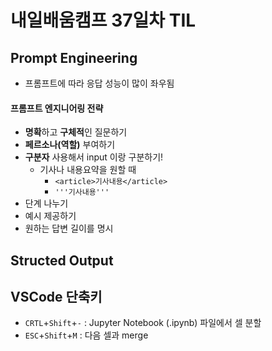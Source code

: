 # 내일배움캠프 37일차 TIL

## Prompt Engineering
* 프롬프트에 따라 응답 성능이 많이 좌우됨
#### 프롬프트 엔지니어링 전략
* **명확**하고 **구체적**인 질문하기
* **페르소나(역할)** 부여하기 
* **구분자** 사용해서 input 이랑 구분하기!
  * 기사나 내용요약을 원할 때
    * `<article>기사내용</article>`
    * `'''기사내용'''`
* 단계 나누기
* 예시 제공하기
* 원하는 답변 길이를 명시


## Structed Output

## VSCode 단축키
* `CRTL`+`Shift`+`-` : Jupyter Notebook (.ipynb) 파일에서 셀 분할
* `ESC`+`Shift`+`M` : 다음 셀과 merge